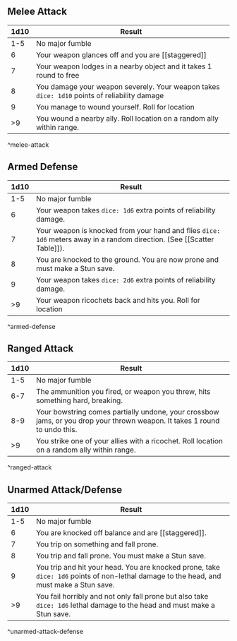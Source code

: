 ## Melee Attack
| 1d10 | Result                                                                                       |
| ---- | -------------------------------------------------------------------------------------------- |
| 1-5  | No major fumble                                                                              |
| 6    | Your weapon glances off and you are [[staggered]]                                            |
| 7    | Your weapon lodges in a nearby object and it takes 1 round to free                           |
| 8    | You damage your weapon severely. Your weapon takes `dice: 1d10` points of reliability damage |
| 9    | You manage to wound yourself. Roll for location                                              |
| >9   | You wound a nearby ally. Roll location on a random ally within range.                        |
^melee-attack

## Armed Defense

| 1d10 | Result                                                                                       |
| ---- | -------------------------------------------------------------------------------------------- |
| 1-5  | No major fumble                                                                              |
| 6    | Your weapon takes `dice: 1d6` extra points of reliability damage.                                          |
| 7    | Your weapon is knocked from your hand and flies `dice: 1d6` meters away in a random direction. (See [[Scatter Table]]).                     |
| 8    | You are knocked to the ground. You are now prone and must make a Stun save. |
| 9    | Your weapon takes `dice: 2d6` extra points of reliability damage.                             |
| >9   | Your weapon ricochets back and hits you. Roll for location                        |
^armed-defense

## Ranged Attack 
| 1d10 | Result                                                                                                                    |
| ---- | ------------------------------------------------------------------------------------------------------------------------- |
| 1-5  | No major fumble                                                                                                           |
| 6-7  | The ammunition you fired, or weapon you threw, hits something hard, breaking.                                             |
| 8-9  | Your bowstring comes partially undone, your crossbow jams, or you drop your thrown weapon. It takes 1 round to undo this. |
| >9   | You strike one of your allies with a ricochet. Roll location on a random ally within range.                               |
^ranged-attack

## Unarmed Attack/Defense 
| 1d10 | Result                                                                                                                                  |
| ---- | --------------------------------------------------------------------------------------------------------------------------------------- |
| 1-5  | No major fumble                                                                                                                         |
| 6    | You are knocked off balance and are [[staggered]].                                                                                      |
| 7    | You trip on something and fall prone.                                                                                                   |
| 8    | You trip and fall prone. You must make a Stun save.                                                                                     |
| 9    | You trip and hit your head. You are knocked prone, take `dice: 1d6` points of non-lethal damage to the head, and must make a Stun save. |
| >9   | You fail horribly and not only fall prone but also take `dice: 1d6` lethal damage to the head and must make a Stun save.                |
^unarmed-attack-defense

